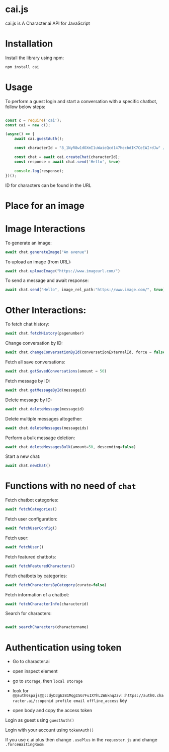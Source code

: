 # cai.js

cai.js is A Character.ai API for JavaScript

# Installation

Install the library using npm:

```bash
npm install cai
```

# Usage

To perform a guest login and start a conversation with a specific chatbot, follow below steps:

```javascript

const c = require('cai');
const cai = new c();

(async() => {
    await cai.guestAuth();

    const characterId = "8_1NyR8w1dOXmI1uWaieQcd147hecbdIK7CeEAIrdJw" // Id of a chatbot

    const chat = await cai.createChat(characterId);
    const response = await chat.send('Hello', true)

    console.log(response);
})();
```

ID for characters can be found in the URL

# Place for an image

# Image Interactions

To generate an image:

```javascript
await chat.generateImage("An avenue")
```

To upload an image (from URL):

```javascript
await chat.uploadImage("https://www.imageurl.com/")
```

To send a message and await response:

```javascript
await chat.send("Hello", image_rel_path:"https://www.image.com/", true)
```

# Other Interactions:

To fetch chat history:

```javascript
await chat.fetchHistory(pagenumber)
```

Change conversation by ID:

```javascript
await chat.changeConversationById(conversationExternalId, force = false)
```

Fetch all save conversations:

```javascript
await chat.getSavedConversations(amount = 50)
```

Fetch message by ID:

```javascript
await chat.getMessageById(messageid)
```

Delete message by ID:

```javascript
await chat.deleteMessage(messageid)
```

Delete multiple messages altogether:

```javascript
await chat.deleteMessages(messageids)
```

Perform a bulk message deletion:

```javascript
await chat.deleteMessagesBulk(amount=50, descending=false)
```

Start a new chat:

```javascript
await chat.newChat()
```

# Functions with no need of `chat`

Fetch chatbot categories:

```javascript
await fetchCategories()
```

Fetch user configuration:

```javascript
await fetchUserConfig()
```

Fetch user:

```javascript
await fetchUser()
```

Fetch featured chatbots:

```javascript
await fetchFeaturedCharacters()
```

Fetch chatbots by categories:

```javascript
await fetchCharactersByCategory(curate=false)
```

Fetch information of a chatbot:

```javascript
await fetchCharacterInfo(characterid)
```

Search for characters:

```javascript

await searchCharacters(charactername)

```

# Authentication using token

- Go to character.ai

- open inspect element

- go to `storage`, then `local storage`

- look for `@@auth0spajs@@::dyD3gE281MqgISG7FuIXYhL2WEknqZzv::https://auth0.character.ai/::openid profile email offline_access` key

- open body and copy the access token

Login as guest using `guestAuth()`

Login with your account using `tokenAuth()`


If you use c.ai plus then change `.usePlus` in the `requester.js` and change `.forceWaitingRoom`
